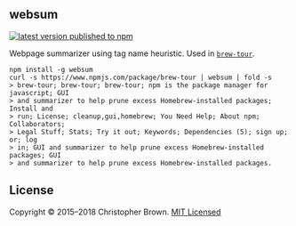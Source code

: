 ## websum

[![latest version published to npm](https://badge.fury.io/js/websum.svg)](https://www.npmjs.com/package/websum)

Webpage summarizer using tag name heuristic. Used in [`brew-tour`](https://github.com/chbrown/brew-tour).

    npm install -g websum
    curl -s https://www.npmjs.com/package/brew-tour | websum | fold -s
    > brew-tour; brew-tour; brew-tour; npm is the package manager for javascript; GUI
    > and summarizer to help prune excess Homebrew-installed packages; Install and
    > run; License; cleanup,gui,homebrew; You Need Help; About npm; Collaborators;
    > Legal Stuff; Stats; Try it out; Keywords; Dependencies (5); sign up; or; log
    > in; GUI and summarizer to help prune excess Homebrew-installed packages; GUI
    > and summarizer to help prune excess Homebrew-installed packages.


## License

Copyright © 2015–2018 Christopher Brown.
[MIT Licensed](https://chbrown.github.io/licenses/MIT/#2015-2018)
